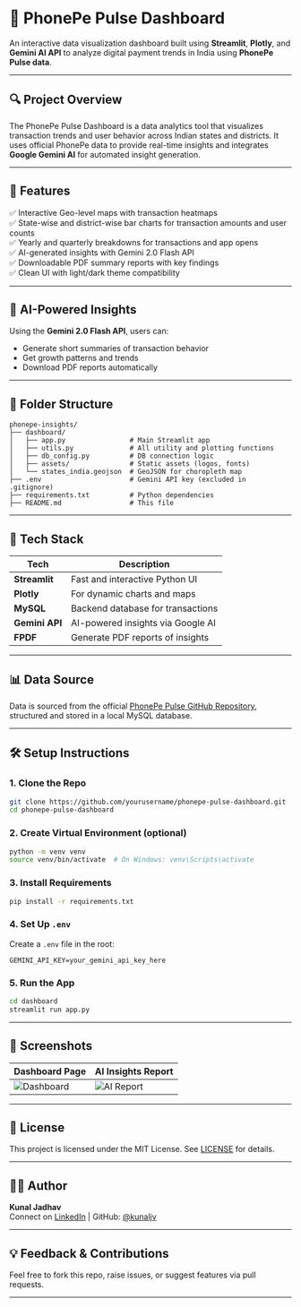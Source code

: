 # 📱 PhonePe Pulse Dashboard

An interactive data visualization dashboard built using **Streamlit**, **Plotly**, and **Gemini AI API** to analyze digital payment trends in India using **PhonePe Pulse data**.

---

## 🔍 Project Overview

The PhonePe Pulse Dashboard is a data analytics tool that visualizes transaction trends and user behavior across Indian states and districts. It uses official PhonePe data to provide real-time insights and integrates **Google Gemini AI** for automated insight generation.

---

## 🚀 Features

✅ Interactive Geo-level maps with transaction heatmaps  
✅ State-wise and district-wise bar charts for transaction amounts and user counts  
✅ Yearly and quarterly breakdowns for transactions and app opens  
✅ AI-generated insights with Gemini 2.0 Flash API  
✅ Downloadable PDF summary reports with key findings  
✅ Clean UI with light/dark theme compatibility

---

## 🧠 AI-Powered Insights

Using the **Gemini 2.0 Flash API**, users can:
- Generate short summaries of transaction behavior
- Get growth patterns and trends
- Download PDF reports automatically

---

## 📂 Folder Structure

```
phonepe-insights/
├── dashboard/
│   ├── app.py                # Main Streamlit app
│   ├── utils.py              # All utility and plotting functions
│   ├── db_config.py          # DB connection logic
│   ├── assets/               # Static assets (logos, fonts)
│   └── states_india.geojson  # GeoJSON for choropleth map
├── .env                      # Gemini API key (excluded in .gitignore)
├── requirements.txt          # Python dependencies
├── README.md                 # This file
```

---

## 🧪 Tech Stack

| Tech           | Description                         |
|----------------|-------------------------------------|
| **Streamlit**  | Fast and interactive Python UI      |
| **Plotly**     | For dynamic charts and maps         |
| **MySQL**      | Backend database for transactions   |
| **Gemini API** | AI-powered insights via Google AI   |
| **FPDF**       | Generate PDF reports of insights    |

---

## 📊 Data Source

Data is sourced from the official [PhonePe Pulse GitHub Repository](https://github.com/PhonePe/pulse), structured and stored in a local MySQL database.

---

## 🛠️ Setup Instructions

### 1. Clone the Repo

```bash
git clone https://github.com/yourusername/phonepe-pulse-dashboard.git
cd phonepe-pulse-dashboard
```

### 2. Create Virtual Environment (optional)

```bash
python -m venv venv
source venv/bin/activate  # On Windows: venv\Scripts\activate
```

### 3. Install Requirements

```bash
pip install -r requirements.txt
```

### 4. Set Up `.env`

Create a `.env` file in the root:

```env
GEMINI_API_KEY=your_gemini_api_key_here
```

### 5. Run the App

```bash
cd dashboard
streamlit run app.py
```

---

## 📸 Screenshots

| Dashboard Page         | AI Insights Report           |
|------------------------|------------------------------|
| ![Dashboard](assets/screenshot_dashboard.png) | ![AI Report](assets/screenshot_ai.png) |

---

## 📜 License

This project is licensed under the MIT License. See [LICENSE](LICENSE) for details.

---

## 🙋‍♂️ Author

**Kunal Jadhav**  
Connect on [LinkedIn](https://www.linkedin.com/in/kunal-jadhav/) | GitHub: [@kunaljv](https://github.com/kunaljv)

---

## 💡 Feedback & Contributions

Feel free to fork this repo, raise issues, or suggest features via pull requests.

---
